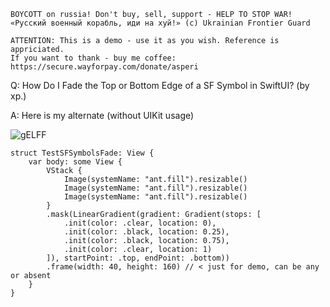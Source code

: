 ```
BOYCOTT on russia! Don't buy, sell, support - HELP TO STOP WAR!
«Русский военный корабль, иди на хуй!» (c) Ukrainian Frontier Guard

ATTENTION: This is a demo - use it as you wish. Reference is appriciated.
If you want to thank - buy me coffee: https://secure.wayforpay.com/donate/asperi
```

Q: How Do I Fade the Top or Bottom Edge of a SF Symbol in SwiftUI? (by xp.)

A: Here is my alternate (without UIKit usage)

![gELFF](https://user-images.githubusercontent.com/62171579/170865107-1177eeb3-878c-4915-b3e5-443db75159a1.png)


    struct TestSFSymbolsFade: View {
        var body: some View {
            VStack {
                Image(systemName: "ant.fill").resizable()
                Image(systemName: "ant.fill").resizable()
                Image(systemName: "ant.fill").resizable()
            }
            .mask(LinearGradient(gradient: Gradient(stops: [
                .init(color: .clear, location: 0),
                .init(color: .black, location: 0.25),
                .init(color: .black, location: 0.75),
                .init(color: .clear, location: 1)
            ]), startPoint: .top, endPoint: .bottom))
            .frame(width: 40, height: 160) // < just for demo, can be any or absent
        }
    }

